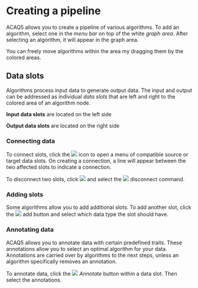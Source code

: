 # Creating a pipeline

ACAQ5 allows you to create a pipeline of various algorithms.
To add an algorithm, select one in the *menu bar* on top of the white *graph area*.
After selecting an algorithm, it will appear in the graph area.

You can freely move algorithms within the area my dragging them by the colored areas.

## Data slots

Algorithms process input data to generate output data. The input and output can be 
addressed as individual *data slots* that are left and right to the colored area of 
an algorithm node. 

**Input data slots** are located on the left side

**Output data slots** are located on the right side

### Connecting data

To connect slots, click the ![](image://icons/chevron-right.png) icon to open a menu of
compatible source or target data slots. On creating a connection, a line will appear between
the two affected slots to indicate a connection.

To disconnect two slots, click ![](image://icons/chevron-right.png) and select 
the ![](image://icons/remove.png) disconnect command.

### Adding slots

Some algorithms allow you to add additional slots. To add another slot, click the ![](image://icons/add.png)
add button and select which data type the slot should have.

### Annotating data

ACAQ5 allows you to annotate data with certain predefined traits. These annotations
allow you to select an optimal algorithm for your data. Annotations are carried over
by algorithms to the next steps, unless an algorithm specifically removes an annotation.

To annotate data, click the ![](image://icons/label.png) *Annotate* button within
a data slot. Then select the annotations.